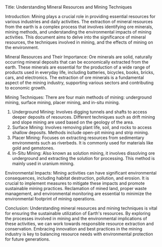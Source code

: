 Title: Understanding Mineral Resources and Mining Techniques

Introduction:
Mining plays a crucial role in providing essential resources for various industries and daily activities. The extraction of mineral resources from the earth is a complex process that involves identifying ore minerals, mining methods, and understanding the environmental impacts of mining activities. This document aims to delve into the significance of mineral resources, the techniques involved in mining, and the effects of mining on the environment.

Mineral Resources and Their Importance:
Ore minerals are solid, naturally occurring mineral deposits that can be economically extracted from the earth. These minerals are essential for the production of a wide range of products used in everyday life, including batteries, bicycles, books, bricks, cars, and electronics. The extraction of ore minerals is a fundamental aspect of the mining industry, supporting various sectors and contributing to economic growth.

Mining Techniques:
There are four main methods of mining: underground mining, surface mining, placer mining, and in-situ mining. 
1. Underground Mining: Involves digging tunnels and shafts to access deeper deposits of resources. Different techniques such as drift mining and slope mining are used based on the geology of the area.
2. Surface Mining: Involves removing plant life, soil, and rocks to access shallow deposits. Methods include open-pit mining and strip mining.
3. Placer Mining: Focuses on extracting resources from sedimentary environments such as riverbeds. It is commonly used for materials like gold and gemstones.
4. In-Situ Mining: Also known as solution mining, it involves dissolving ore underground and extracting the solution for processing. This method is mainly used in uranium mining.

Environmental Impacts:
Mining activities can have significant environmental consequences, including habitat destruction, pollution, and erosion. It is crucial to implement measures to mitigate these impacts and promote sustainable mining practices. Reclamation of mined land, proper waste management, and environmental monitoring are essential to minimize the environmental footprint of mining operations.

Conclusion:
Understanding mineral resources and mining techniques is vital for ensuring the sustainable utilization of Earth's resources. By exploring the processes involved in mining and the environmental implications of these activities, we can work towards responsible resource extraction and conservation. Embracing innovation and best practices in the mining industry is key to balancing resource needs with environmental protection for future generations.